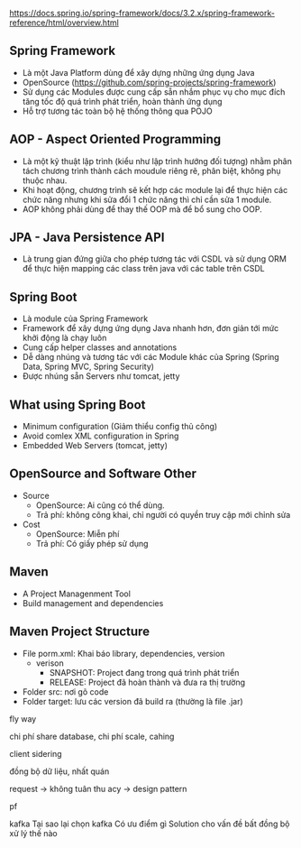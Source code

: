 https://docs.spring.io/spring-framework/docs/3.2.x/spring-framework-reference/html/overview.html

## Spring Framework

- Là một Java Platform dùng để xây dựng những ứng dụng Java
- OpenSource (https://github.com/spring-projects/spring-framework)
- Sử dụng các Modules được cung cấp sẵn nhắm phục vụ cho mục đích tăng tốc độ quá trình phát triển, hoàn thành ứng dụng
- Hỗ trợ tương tác toàn bộ hệ thống thông qua POJO

## AOP - Aspect Oriented Programming

- Là một kỹ thuật lập trình (kiểu như lập trình hướng đối tượng) nhằm phân tách chương trình thành cách moudule riêng rẽ, phân biệt, không phụ thuộc nhau.
- Khi hoạt động, chương trình sẽ kết hợp các module lại để thực hiện các chức năng nhưng khi sửa đổi 1 chức năng thì chỉ cần sửa 1 module.
- AOP không phải dùng để thay thế OOP mà để bổ sung cho OOP.

## JPA - Java Persistence API

- Là trung gian đứng giữa cho phép tương tác với CSDL và sử dụng ORM để thực hiện mapping các class trên java với các table trên CSDL

## Spring Boot

- Là module của Spring Framework
- Framework để xây dựng ứng dụng Java nhanh hơn, đơn giản tới mức khởi động là chạy luôn
- Cung cấp helper classes and annotations
- Dễ dàng nhúng và tương tác với các Module khác của Spring (Spring Data, Spring MVC, Spring Security)
- Được nhúng sẵn Servers như tomcat, jetty

## What using Spring Boot

- Minimum configuration (Giảm thiểu config thủ công)
- Avoid comlex XML configuration in Spring
- Embedded Web Servers (tomcat, jetty)

## OpenSource and Software Other

- Source
  - OpenSource: Ai cũng có thể dùng.
  - Trả phí: không công khai, chỉ người có quyền truy cập mới chỉnh sửa
- Cost
  - OpenSource: Miễn phí
  - Trả phí: Có giấy phép sử dụng

## Maven

- A Project Managenment Tool
- Build management and dependencies

## Maven Project Structure

- File porm.xml: Khai báo library, dependencies, version
  - verison
    - SNAPSHOT: Project đang trong quá trình phát triển
    - RELEASE: Project đã hoàn thành và đưa ra thị trường
- Folder src: nơi gõ code
- Folder target: lưu các version đã build ra (thường là file .jar)

fly way

chi phí
share database, chi phí
scale, cahing

client sidering

đồng bộ dữ liệu, nhất quán

request -> không tuân thu acy -> design pattern

pf

kafka
Tại sao lại chọn kafka
Có ưu điểm gì
Solution cho vấn đề bất đồng bộ xử lý thế nào
